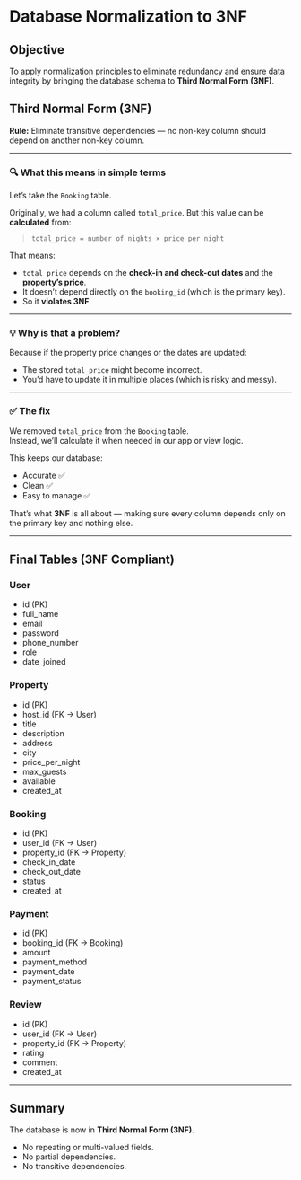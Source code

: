 # Database Normalization to 3NF

## Objective
To apply normalization principles to eliminate redundancy and ensure data integrity by bringing the database schema to **Third Normal Form (3NF)**.


## Third Normal Form (3NF)
**Rule:** Eliminate transitive dependencies — no non-key column should depend on another non-key column.

---

### 🔍 What this means in simple terms

Let’s take the `Booking` table.

Originally, we had a column called `total_price`. But this value can be **calculated** from:

> `total_price = number of nights × price per night`

That means:
- `total_price` depends on the **check-in and check-out dates** and the **property’s price**.
- It doesn’t depend directly on the `booking_id` (which is the primary key).
- So it **violates 3NF**.

---

### 💡 Why is that a problem?

Because if the property price changes or the dates are updated:
- The stored `total_price` might become incorrect.
- You’d have to update it in multiple places (which is risky and messy).

---

### ✅ The fix

We removed `total_price` from the `Booking` table.  
Instead, we’ll calculate it when needed in our app or view logic.

This keeps our database:
- Accurate ✅
- Clean ✅
- Easy to manage ✅

That’s what **3NF** is all about — making sure every column depends only on the primary key and nothing else.

---

## Final Tables (3NF Compliant)

### User
- id (PK)
- full_name
- email
- password
- phone_number
- role
- date_joined

### Property
- id (PK)
- host_id (FK → User)
- title
- description
- address
- city
- price_per_night
- max_guests
- available
- created_at

### Booking
- id (PK)
- user_id (FK → User)
- property_id (FK → Property)
- check_in_date
- check_out_date
- status
- created_at

### Payment
- id (PK)
- booking_id (FK → Booking)
- amount
- payment_method
- payment_date
- payment_status

### Review
- id (PK)
- user_id (FK → User)
- property_id (FK → Property)
- rating
- comment
- created_at

---

## Summary
The database is now in **Third Normal Form (3NF)**.
- No repeating or multi-valued fields.
- No partial dependencies.
- No transitive dependencies.